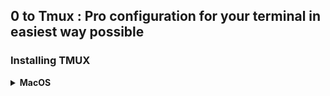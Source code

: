 ## 0 to Tmux : Pro configuration for your terminal in easiest way possible

### Installing TMUX

<details>
  <summary> <b> MacOS </> </summary>

  Just use a package manager like **Homebrew** and run the following

  ```
  brew install tmux
```

</details>
